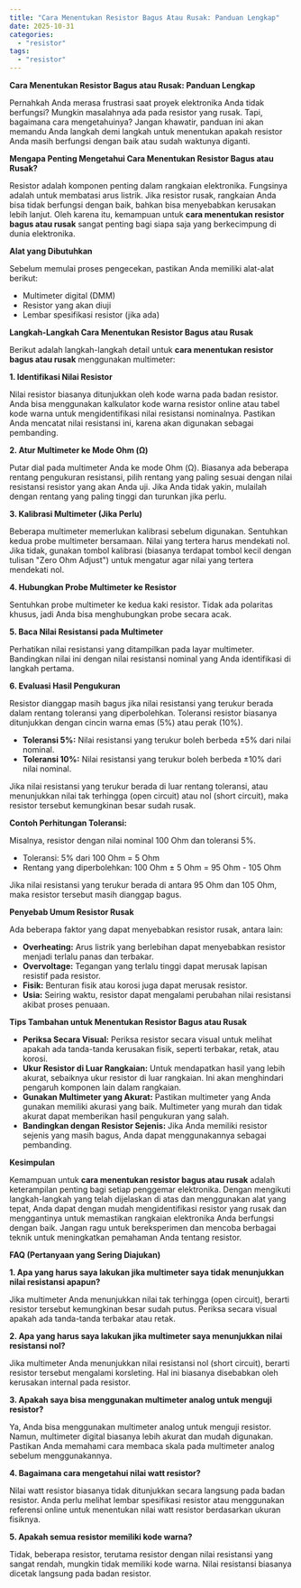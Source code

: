 ```yaml
---
title: "Cara Menentukan Resistor Bagus Atau Rusak: Panduan Lengkap"
date: 2025-10-31
categories: 
  - "resistor"
tags: 
  - "resistor"
---
```


**Cara Menentukan Resistor Bagus atau Rusak: Panduan Lengkap**

Pernahkah Anda merasa frustrasi saat proyek elektronika Anda tidak berfungsi? Mungkin masalahnya ada pada resistor yang rusak. Tapi, bagaimana cara mengetahuinya? Jangan khawatir, panduan ini akan memandu Anda langkah demi langkah untuk menentukan apakah resistor Anda masih berfungsi dengan baik atau sudah waktunya diganti.

**Mengapa Penting Mengetahui Cara Menentukan Resistor Bagus atau Rusak?**

Resistor adalah komponen penting dalam rangkaian elektronika. Fungsinya adalah untuk membatasi arus listrik. Jika resistor rusak, rangkaian Anda bisa tidak berfungsi dengan baik, bahkan bisa menyebabkan kerusakan lebih lanjut. Oleh karena itu, kemampuan untuk **cara menentukan resistor bagus atau rusak** sangat penting bagi siapa saja yang berkecimpung di dunia elektronika.

**Alat yang Dibutuhkan**

Sebelum memulai proses pengecekan, pastikan Anda memiliki alat-alat berikut:

- Multimeter digital (DMM)
- Resistor yang akan diuji
- Lembar spesifikasi resistor (jika ada)

**Langkah-Langkah Cara Menentukan Resistor Bagus atau Rusak**

Berikut adalah langkah-langkah detail untuk **cara menentukan resistor bagus atau rusak** menggunakan multimeter:

**1\. Identifikasi Nilai Resistor**

Nilai resistor biasanya ditunjukkan oleh kode warna pada badan resistor. Anda bisa menggunakan kalkulator kode warna resistor online atau tabel kode warna untuk mengidentifikasi nilai resistansi nominalnya. Pastikan Anda mencatat nilai resistansi ini, karena akan digunakan sebagai pembanding.

**2\. Atur Multimeter ke Mode Ohm (Ω)**

Putar dial pada multimeter Anda ke mode Ohm (Ω). Biasanya ada beberapa rentang pengukuran resistansi, pilih rentang yang paling sesuai dengan nilai resistansi resistor yang akan Anda uji. Jika Anda tidak yakin, mulailah dengan rentang yang paling tinggi dan turunkan jika perlu.

**3\. Kalibrasi Multimeter (Jika Perlu)**

Beberapa multimeter memerlukan kalibrasi sebelum digunakan. Sentuhkan kedua probe multimeter bersamaan. Nilai yang tertera harus mendekati nol. Jika tidak, gunakan tombol kalibrasi (biasanya terdapat tombol kecil dengan tulisan "Zero Ohm Adjust") untuk mengatur agar nilai yang tertera mendekati nol.

**4\. Hubungkan Probe Multimeter ke Resistor**

Sentuhkan probe multimeter ke kedua kaki resistor. Tidak ada polaritas khusus, jadi Anda bisa menghubungkan probe secara acak.

**5\. Baca Nilai Resistansi pada Multimeter**

Perhatikan nilai resistansi yang ditampilkan pada layar multimeter. Bandingkan nilai ini dengan nilai resistansi nominal yang Anda identifikasi di langkah pertama.

**6\. Evaluasi Hasil Pengukuran**

Resistor dianggap masih bagus jika nilai resistansi yang terukur berada dalam rentang toleransi yang diperbolehkan. Toleransi resistor biasanya ditunjukkan dengan cincin warna emas (5%) atau perak (10%).

- **Toleransi 5%:** Nilai resistansi yang terukur boleh berbeda ±5% dari nilai nominal.
- **Toleransi 10%:** Nilai resistansi yang terukur boleh berbeda ±10% dari nilai nominal.

Jika nilai resistansi yang terukur berada di luar rentang toleransi, atau menunjukkan nilai tak terhingga (open circuit) atau nol (short circuit), maka resistor tersebut kemungkinan besar sudah rusak.

**Contoh Perhitungan Toleransi:**

Misalnya, resistor dengan nilai nominal 100 Ohm dan toleransi 5%.

- Toleransi: 5% dari 100 Ohm = 5 Ohm
- Rentang yang diperbolehkan: 100 Ohm ± 5 Ohm = 95 Ohm - 105 Ohm

Jika nilai resistansi yang terukur berada di antara 95 Ohm dan 105 Ohm, maka resistor tersebut masih dianggap bagus.

**Penyebab Umum Resistor Rusak**

Ada beberapa faktor yang dapat menyebabkan resistor rusak, antara lain:

- **Overheating:** Arus listrik yang berlebihan dapat menyebabkan resistor menjadi terlalu panas dan terbakar.
- **Overvoltage:** Tegangan yang terlalu tinggi dapat merusak lapisan resistif pada resistor.
- **Fisik:** Benturan fisik atau korosi juga dapat merusak resistor.
- **Usia:** Seiring waktu, resistor dapat mengalami perubahan nilai resistansi akibat proses penuaan.

**Tips Tambahan untuk Menentukan Resistor Bagus atau Rusak**

- **Periksa Secara Visual:** Periksa resistor secara visual untuk melihat apakah ada tanda-tanda kerusakan fisik, seperti terbakar, retak, atau korosi.
- **Ukur Resistor di Luar Rangkaian:** Untuk mendapatkan hasil yang lebih akurat, sebaiknya ukur resistor di luar rangkaian. Ini akan menghindari pengaruh komponen lain dalam rangkaian.
- **Gunakan Multimeter yang Akurat:** Pastikan multimeter yang Anda gunakan memiliki akurasi yang baik. Multimeter yang murah dan tidak akurat dapat memberikan hasil pengukuran yang salah.
- **Bandingkan dengan Resistor Sejenis:** Jika Anda memiliki resistor sejenis yang masih bagus, Anda dapat menggunakannya sebagai pembanding.

**Kesimpulan**

Kemampuan untuk **cara menentukan resistor bagus atau rusak** adalah keterampilan penting bagi setiap penggemar elektronika. Dengan mengikuti langkah-langkah yang telah dijelaskan di atas dan menggunakan alat yang tepat, Anda dapat dengan mudah mengidentifikasi resistor yang rusak dan menggantinya untuk memastikan rangkaian elektronika Anda berfungsi dengan baik. Jangan ragu untuk bereksperimen dan mencoba berbagai teknik untuk meningkatkan pemahaman Anda tentang resistor.

**FAQ (Pertanyaan yang Sering Diajukan)**

**1\. Apa yang harus saya lakukan jika multimeter saya tidak menunjukkan nilai resistansi apapun?**

Jika multimeter Anda menunjukkan nilai tak terhingga (open circuit), berarti resistor tersebut kemungkinan besar sudah putus. Periksa secara visual apakah ada tanda-tanda terbakar atau retak.

**2\. Apa yang harus saya lakukan jika multimeter saya menunjukkan nilai resistansi nol?**

Jika multimeter Anda menunjukkan nilai resistansi nol (short circuit), berarti resistor tersebut mengalami korsleting. Hal ini biasanya disebabkan oleh kerusakan internal pada resistor.

**3\. Apakah saya bisa menggunakan multimeter analog untuk menguji resistor?**

Ya, Anda bisa menggunakan multimeter analog untuk menguji resistor. Namun, multimeter digital biasanya lebih akurat dan mudah digunakan. Pastikan Anda memahami cara membaca skala pada multimeter analog sebelum menggunakannya.

**4\. Bagaimana cara mengetahui nilai watt resistor?**

Nilai watt resistor biasanya tidak ditunjukkan secara langsung pada badan resistor. Anda perlu melihat lembar spesifikasi resistor atau menggunakan referensi online untuk menentukan nilai watt resistor berdasarkan ukuran fisiknya.

**5\. Apakah semua resistor memiliki kode warna?**

Tidak, beberapa resistor, terutama resistor dengan nilai resistansi yang sangat rendah, mungkin tidak memiliki kode warna. Nilai resistansi biasanya dicetak langsung pada badan resistor.
